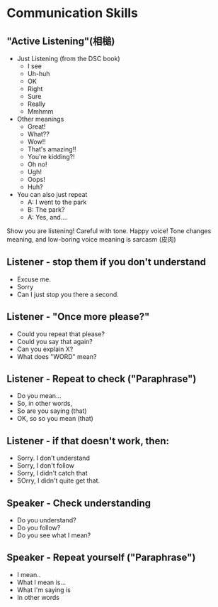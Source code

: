 # Communication Skills

## "Active Listening"(相槌)
* Just Listening (from the DSC book)
    * I see 
    * Uh-huh  
    * OK  
    * Right
    * Sure 
    * Really   
    * Mmhmm
* Other meanings 
    * Great!
    * What??
    * Wow!!
    * That's amazing!!
    * You're kidding?!             
    * Oh no!
    * Ugh!
    * Oops!
    * Huh?
* You can also just repeat
    * A: I went to the park
    * B: The park? 
    * A: Yes, and....
         
Show you are listening! Careful with tone. Happy voice! Tone changes meaning, and low-boring voice meaning is sarcasm (皮肉)

## Listener - stop them if you don't understand
* Excuse me.
* Sorry
* Can I just stop you there a second.

## Listener - "Once more please?"
* Could you repeat that please?
* Could you say that again?
* Can you explain X?
* What does "WORD" mean?

## Listener - Repeat to check ("Paraphrase")
* Do you mean…
* So, in other words,  
* So are you saying (that)  
* OK, so so you mean (that)

## Listener - if that doesn't work, then:  
* Sorry. I don’t understand
* Sorry, I don't follow
* Sorry, I didn't catch that
* SOrry, I didn't quite get that. 

 
## Speaker - Check understanding 
* Do you understand?
* Do you follow?
* Do you see what I mean?
## Speaker - Repeat yourself ("Paraphrase")
* I mean..
* What I mean is...
* What I'm saying is
* In other words